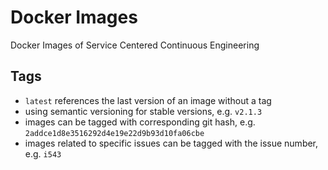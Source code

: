 # Docker Images
Docker Images of Service Centered Continuous Engineering

## Tags 

- `latest` references the last version of an image without a tag
- using semantic versioning for stable versions, e.g. `v2.1.3`
- images can be tagged with corresponding git hash, e.g.
`2addce1d8e3516292d4e19e22d9b93d10fa06cbe`
- images related to specific issues can be tagged with the issue number, e.g.
`i543`

